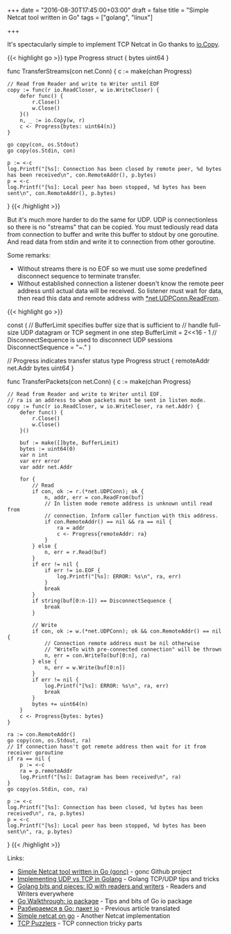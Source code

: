 +++
date = "2016-08-30T17:45:00+03:00"
draft = false
title = "Simple Netcat tool written in Go"
tags = ["golang", "linux"]

+++

It's spectacularly simple to implement TCP Netcat in Go thanks to [io.Copy](https://golang.org/pkg/io/#Copy).

{{< highlight go >}}
type Progress struct {
	bytes uint64
}

func TransferStreams(con net.Conn) {
	c := make(chan Progress)

	// Read from Reader and write to Writer until EOF
	copy := func(r io.ReadCloser, w io.WriteCloser) {
		defer func() {
			r.Close()
			w.Close()
		}()
		n, _ := io.Copy(w, r)
		c <- Progress{bytes: uint64(n)}
	}

	go copy(con, os.Stdout)
	go copy(os.Stdin, con)

	p := <-c
	log.Printf("[%s]: Connection has been closed by remote peer, %d bytes has been received\n", con.RemoteAddr(), p.bytes)
	p = <-c
	log.Printf("[%s]: Local peer has been stopped, %d bytes has been sent\n", con.RemoteAddr(), p.bytes)
}
{{< /highlight >}}

But it's much more harder to do the same for UDP. UDP is connectionless so there is no "streams" that can be copied. You must tediously read data from connection to buffer and write this buffer to stdout by one goroutine. And read data from stdin and write it to connection from other goroutine.

Some remarks:

* Without streams there is no EOF so we must use some predefined disconnect sequence to terminate transfer.
* Without established connection a listener doesn't know the remote peer address until actual data will be received. So listener must wait for data, then read this data and remote address with [*net.UDPConn.ReadFrom](https://golang.org/pkg/net/#UDPConn.ReadFrom).

{{< highlight go >}}

const (
	// BufferLimit specifies buffer size that is sufficient to
	// handle full-size UDP datagram or TCP segment in one step
	BufferLimit = 2<<16 - 1
	// DisconnectSequence is used to disconnect UDP sessions
	DisconnectSequence = "~."
)

// Progress indicates transfer status
type Progress struct {
	remoteAddr net.Addr
	bytes      uint64
}

func TransferPackets(con net.Conn) {
	c := make(chan Progress)

	// Read from Reader and write to Writer until EOF.
	// ra is an address to whom packets must be sent in listen mode.
	copy := func(r io.ReadCloser, w io.WriteCloser, ra net.Addr) {
		defer func() {
			r.Close()
			w.Close()
		}()

		buf := make([]byte, BufferLimit)
		bytes := uint64(0)
		var n int
		var err error
		var addr net.Addr

		for {
			// Read
			if con, ok := r.(*net.UDPConn); ok {
				n, addr, err = con.ReadFrom(buf)
				// In listen mode remote address is unknown until read from
				// connection. Inform caller function with this address.
				if con.RemoteAddr() == nil && ra == nil {
					ra = addr
					c <- Progress{remoteAddr: ra}
				}
			} else {
				n, err = r.Read(buf)
			}
			if err != nil {
				if err != io.EOF {
					log.Printf("[%s]: ERROR: %s\n", ra, err)
				}
				break
			}
			if string(buf[0:n-1]) == DisconnectSequence {
				break
			}

			// Write
			if con, ok := w.(*net.UDPConn); ok && con.RemoteAddr() == nil {
				// Connection remote address must be nil otherwise
				// "WriteTo with pre-connected connection" will be thrown
				n, err = con.WriteTo(buf[0:n], ra)
			} else {
				n, err = w.Write(buf[0:n])
			}
			if err != nil {
				log.Printf("[%s]: ERROR: %s\n", ra, err)
				break
			}
			bytes += uint64(n)
		}
		c <- Progress{bytes: bytes}
	}

	ra := con.RemoteAddr()
	go copy(con, os.Stdout, ra)
	// If connection hasn't got remote address then wait for it from receiver goroutine
	if ra == nil {
		p := <-c
		ra = p.remoteAddr
		log.Printf("[%s]: Datagram has been received\n", ra)
	}
	go copy(os.Stdin, con, ra)

	p := <-c
	log.Printf("[%s]: Connection has been closed, %d bytes has been received\n", ra, p.bytes)
	p = <-c
	log.Printf("[%s]: Local peer has been stopped, %d bytes has been sent\n", ra, p.bytes)
}
{{< /highlight >}}

Links:

* [Simple Netcat tool written in Go (gonc)](https://github.com/dddpaul/gonc) - gonc Github project
* [Implementing UDP vs TCP in Golang](http://www.minaandrawos.com/2016/05/14/udp-vs-tcp-in-golang/) - Golang TCP/UDP tips and tricks
* [Golang bits and pieces: IO with readers and writers](https://betabug.nl/golang-bits-and-pieces-io-with-readers-and-writers/) - Readers and Writers everywhere
* [Go Walkthrough: io package](https://medium.com/@benbjohnson/go-walkthrough-io-package-8ac5e95a9fbd) - Tips and bits of Go io package
* [Разбираемся в Go: пакет io](https://habrahabr.ru/post/306914/) - Previous article translated 
* [Simple netcat on go](https://github.com/yanzay/netcat) - Another Netcat implementation
* [TCP Puzzlers](https://www.joyent.com/blog/tcp-puzzlers) - TCP connection tricky parts
